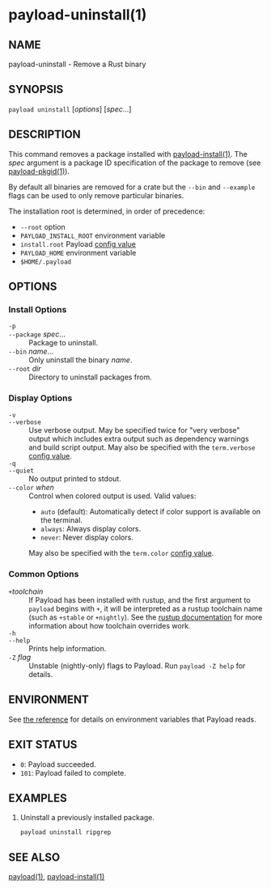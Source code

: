 # payload-uninstall(1)

## NAME

payload-uninstall - Remove a Rust binary

## SYNOPSIS

`payload uninstall` [_options_] [_spec_...]

## DESCRIPTION

This command removes a package installed with [payload-install(1)](payload-install.html). The _spec_
argument is a package ID specification of the package to remove (see
[payload-pkgid(1)](payload-pkgid.html)).

By default all binaries are removed for a crate but the `--bin` and
`--example` flags can be used to only remove particular binaries.

The installation root is determined, in order of precedence:

- `--root` option
- `PAYLOAD_INSTALL_ROOT` environment variable
- `install.root` Payload [config value](../reference/config.html)
- `PAYLOAD_HOME` environment variable
- `$HOME/.payload`


## OPTIONS

### Install Options

<dl>

<dt class="option-term" id="option-payload-uninstall--p"><a class="option-anchor" href="#option-payload-uninstall--p"></a><code>-p</code></dt>
<dt class="option-term" id="option-payload-uninstall---package"><a class="option-anchor" href="#option-payload-uninstall---package"></a><code>--package</code> <em>spec</em>...</dt>
<dd class="option-desc">Package to uninstall.</dd>


<dt class="option-term" id="option-payload-uninstall---bin"><a class="option-anchor" href="#option-payload-uninstall---bin"></a><code>--bin</code> <em>name</em>...</dt>
<dd class="option-desc">Only uninstall the binary <em>name</em>.</dd>


<dt class="option-term" id="option-payload-uninstall---root"><a class="option-anchor" href="#option-payload-uninstall---root"></a><code>--root</code> <em>dir</em></dt>
<dd class="option-desc">Directory to uninstall packages from.</dd>


</dl>

### Display Options

<dl>

<dt class="option-term" id="option-payload-uninstall--v"><a class="option-anchor" href="#option-payload-uninstall--v"></a><code>-v</code></dt>
<dt class="option-term" id="option-payload-uninstall---verbose"><a class="option-anchor" href="#option-payload-uninstall---verbose"></a><code>--verbose</code></dt>
<dd class="option-desc">Use verbose output. May be specified twice for &quot;very verbose&quot; output which
includes extra output such as dependency warnings and build script output.
May also be specified with the <code>term.verbose</code>
<a href="../reference/config.html">config value</a>.</dd>


<dt class="option-term" id="option-payload-uninstall--q"><a class="option-anchor" href="#option-payload-uninstall--q"></a><code>-q</code></dt>
<dt class="option-term" id="option-payload-uninstall---quiet"><a class="option-anchor" href="#option-payload-uninstall---quiet"></a><code>--quiet</code></dt>
<dd class="option-desc">No output printed to stdout.</dd>


<dt class="option-term" id="option-payload-uninstall---color"><a class="option-anchor" href="#option-payload-uninstall---color"></a><code>--color</code> <em>when</em></dt>
<dd class="option-desc">Control when colored output is used. Valid values:</p>
<ul>
<li><code>auto</code> (default): Automatically detect if color support is available on the
terminal.</li>
<li><code>always</code>: Always display colors.</li>
<li><code>never</code>: Never display colors.</li>
</ul>
<p>May also be specified with the <code>term.color</code>
<a href="../reference/config.html">config value</a>.</dd>



</dl>

### Common Options

<dl>

<dt class="option-term" id="option-payload-uninstall-+toolchain"><a class="option-anchor" href="#option-payload-uninstall-+toolchain"></a><code>+</code><em>toolchain</em></dt>
<dd class="option-desc">If Payload has been installed with rustup, and the first argument to <code>payload</code>
begins with <code>+</code>, it will be interpreted as a rustup toolchain name (such
as <code>+stable</code> or <code>+nightly</code>).
See the <a href="https://dustlang.github.io/rustup/overrides.html">rustup documentation</a>
for more information about how toolchain overrides work.</dd>


<dt class="option-term" id="option-payload-uninstall--h"><a class="option-anchor" href="#option-payload-uninstall--h"></a><code>-h</code></dt>
<dt class="option-term" id="option-payload-uninstall---help"><a class="option-anchor" href="#option-payload-uninstall---help"></a><code>--help</code></dt>
<dd class="option-desc">Prints help information.</dd>


<dt class="option-term" id="option-payload-uninstall--Z"><a class="option-anchor" href="#option-payload-uninstall--Z"></a><code>-Z</code> <em>flag</em></dt>
<dd class="option-desc">Unstable (nightly-only) flags to Payload. Run <code>payload -Z help</code> for details.</dd>


</dl>


## ENVIRONMENT

See [the reference](../reference/environment-variables.html) for
details on environment variables that Payload reads.


## EXIT STATUS

* `0`: Payload succeeded.
* `101`: Payload failed to complete.


## EXAMPLES

1. Uninstall a previously installed package.

       payload uninstall ripgrep

## SEE ALSO
[payload(1)](payload.html), [payload-install(1)](payload-install.html)

